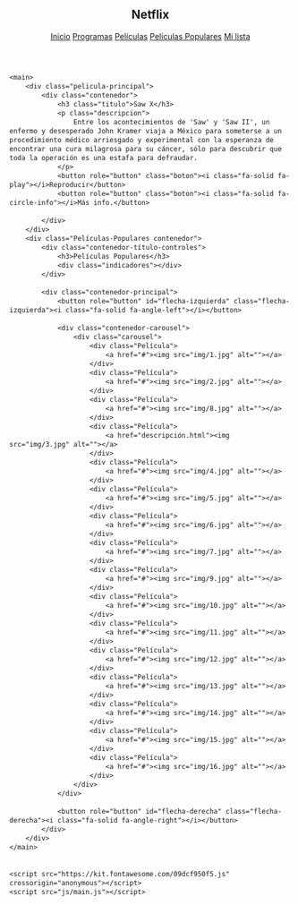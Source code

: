 <!DOCTYPE html>
<html lang="en">
<head>
	<meta charset="UTF-8">
	<meta name="viewport" content="width=device-width, initial-scale=1.0">
	<link rel="stylesheet" href="css/estilos.css">
	<link href="https://fonts.googleapis.com/css2?family=Bebas+Neue&family=Open+Sans:wght@400;600&display=swap" rel="stylesheet"> 
	<title>Netflix</title>
</head>
<body>
	<header>
		<div class="contenedor">
			<h2 class="logotipo">Netflix</h2>
			<nav>
				<a href="#" class="activo">Inicio</a>
				<a href="#">Programas</a>
				<a href="#">Películas</a>
				<a href="#">Películas Populares</a>
				<a href="#">Mi lista</a>
			</nav>
		</div>
	</header>

	<main>
		<div class="pelicula-principal">
			<div class="contenedor">
				<h3 class="titulo">Saw X</h3>
				<p class="descripcion">
					Entre los acontecimientos de 'Saw' y 'Saw II', un enfermo y desesperado John Kramer viaja a México para someterse a un procedimiento médico arriesgado y experimental con la esperanza de encontrar una cura milagrosa para su cáncer, sólo para descubrir que toda la operación es una estafa para defraudar. 
				</p>
				<button role="button" class="boton"><i class="fa-solid fa-play"></i>Reproducir</button>
				<button role="button" class="boton"><i class="fa-solid fa-circle-info"></i>Más info.</button>
			
			</div>
		</div>
		<div class="Películas-Populares contenedor">
			<div class="contenedor-título-controles">
				<h3>Películas Populares</h3>
				<div class="indicadores"></div>
			</div>

			<div class="contenedor-principal">
				<button role="button" id="flecha-izquierda" class="flecha-izquierda"><i class="fa-solid fa-angle-left"></i></button>
				
				<div class="contenedor-carousel">
					<div class="carousel">
						<div class="Película">
							<a href="#"><img src="img/1.jpg" alt=""></a>
						</div>
						<div class="Película">
							<a href="#"><img src="img/2.jpg" alt=""></a>
						</div>
						<div class="Película">
							<a href="#"><img src="img/8.jpg" alt=""></a>
						</div>
						<div class="Película">
							<a href="descripción.html"><img src="img/3.jpg" alt=""></a>
						</div>
						<div class="Película">
							<a href="#"><img src="img/4.jpg" alt=""></a>
						</div>
						<div class="Película">
							<a href="#"><img src="img/5.jpg" alt=""></a>
						</div>
						<div class="Película">
							<a href="#"><img src="img/6.jpg" alt=""></a>
						</div>
						<div class="Película">
							<a href="#"><img src="img/7.jpg" alt=""></a>
						</div>
						<div class="Película">
							<a href="#"><img src="img/9.jpg" alt=""></a>
						</div>
						<div class="Película">
							<a href="#"><img src="img/10.jpg" alt=""></a>
						</div>
						<div class="Película">
							<a href="#"><img src="img/11.jpg" alt=""></a>
						</div>
						<div class="Película">
							<a href="#"><img src="img/12.jpg" alt=""></a>
						</div>
						<div class="Película">
							<a href="#"><img src="img/13.jpg" alt=""></a>
						</div>
						<div class="Película">
							<a href="#"><img src="img/14.jpg" alt=""></a>
						</div>
						<div class="Película">
							<a href="#"><img src="img/15.jpg" alt=""></a>
						</div>
						<div class="Película">
							<a href="#"><img src="img/16.jpg" alt=""></a>
						</div>
					</div>
				</div>

				<button role="button" id="flecha-derecha" class="flecha-derecha"><i class="fa-solid fa-angle-right"></i></button>
			</div>
		</div>
	</main>


	<script src="https://kit.fontawesome.com/09dcf950f5.js" crossorigin="anonymous"></script>
	<script src="js/main.js"></script>
</body>
</html>


